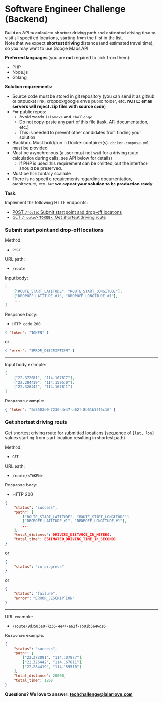 # Software Engineer Challenge (Backend)

Build an API to calculate shortest driving path and estimated driving time to visit all specified locations, starting from the first in the list.  
Note that we expect **shortest driving** distance (and estimated travel time), so you may want to use [Google Maps API](https://developers.google.com/maps/)  

**Preferred languages** (you are **not** required to pick from them):
 - PHP
 - Node.js
 - Golang

**Solution requirements:**
 - Source code must be stored in git repository (you can send it as github or bitbucket link, dropbox/google drive public folder, etc. **NOTE: email servers will reject .zip files with source code**)
 - For public repos:
 	- Avoid words `lalamove` and `challenge`
	- Do not copy-paste any part of this file (task, API documentation, etc.)
	- This is needed to prevent other candidates from finding your solution
 - Blackbox. Must build/run in Docker container(s). `docker-compose.yml` must be provided
 - Must be asynchronous (a user must not wait for a driving route calculation during calls, see API below for details)
 	- if PHP is used this requirement can be omitted, but the interface should be preserved.
 - Must be horizontally scalable
 - There is no specific requirements regarding documentation, architecture, etc. but **we expect your solution to be production ready**

**Task:**

Implement the following HTTP endpoints:

- [POST `/route`: Submit start point and drop-off locations](#submit-start-point-and-drop-off-locations)
- [GET `/route/<TOKEN>`: Get shortest driving route](#get-shortest-driving-route)

### Submit start point and drop-off locations

Method:  
 - `POST`

URL path:  
 - `/route`

Input body:  

```json
[
	["ROUTE_START_LATITUDE", "ROUTE_START_LONGITUDE"],
	["DROPOFF_LATITUDE_#1", "DROPOFF_LONGITUDE_#1"],
	...
]
```

Response body:  
 - `HTTP code 200`  

```json
{ "token": "TOKEN" }
```

or

```json
{ "error": "ERROR_DESCRIPTION" }
```

---

Input body example:

```json
[
	["22.372081", "114.107877"],
	["22.284419", "114.159510"],
	["22.326442", "114.167811"]
]
```

Response example:

```json
{ "token": "9d3503e0-7236-4e47-a62f-8b01b5646c16" }
```

### Get shortest driving route
Get shortest driving route for submitted locations (sequence of `[lat, lon]` values starting from start location resulting in shortest path)

Method:  
- `GET`

URL path:  
- `/route/<TOKEN>`

Response body:  
- HTTP 200  

```json
{
	"status": "success",
	"path": [
		["ROUTE_START_LATITUDE", "ROUTE_START_LONGITUDE"],
		["DROPOFF_LATITUDE_#1", "DROPOFF_LONGITUDE_#1"],
		...
	],
	"total_distance": DRIVING_DISTANCE_IN_METERS,
	"total_time": ESTIMATED_DRIVING_TIME_IN_SECONDS
}
```  
or  

```json
{
	"status": "in progress"
}
```  
or  

```json
{
	"status": "failure",
	"error": "ERROR_DESCRIPTION"
}
```

---

URL example:  
 - `/route/9d3503e0-7236-4e47-a62f-8b01b5646c16`

Response example:  
```json
{
	"status": "success",
	"path": [
		["22.372081", "114.107877"],
		["22.326442", "114.167811"],
		["22.284419", "114.159510"]
	],
	"total_distance": 20000,
	"total_time": 1800
}
```

**Questions? We love to answer: <techchallenge@lalamove.com>**

